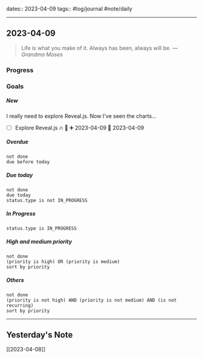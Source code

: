 dates:: 2023-04-09
tags:: #log/journal #note/daily 

---
## 2023-04-09

> Life is what you make of it. Always has been, always will be.
> — <cite>Grandma Moses</cite>

### Progress



### Goals 

##### New

I really need to explore Reveal.js. Now I've seen the charts...

- [ ] Explore Reveal.js 🔥  🔼 ➕ 2023-04-09 🛫 2023-04-09


##### Overdue

```tasks
not done
due before today
```


##### Due today

```tasks
not done
due today
status.type is not IN_PROGRESS
```

##### In Progress

```tasks
status.type is IN_PROGRESS
```

##### High and medium priority

```tasks
not done
(priority is high) OR (priority is medium)
sort by priority
```

##### Others


```tasks
not done
(priority is not high) AND (priority is not medium) AND (is not recurring)
sort by priority
```


---
## Yesterday's Note

[[2023-04-08]]


